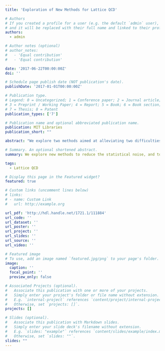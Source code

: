 ```yaml
---
title: 'Exploration of New Methods for Lattice QCD'

# Authors
# If you created a profile for a user (e.g. the default `admin` user), write the username (folder name) here
# and it will be replaced with their full name and linked to their profile.
authors:
  - admin

# Author notes (optional)
# author_notes:
#   - 'Equal contribution'
#   - 'Equal contribution'

date: '2017-06-22T00:00:00Z'
doi: ''

# Schedule page publish date (NOT publication's date).
publishDate: '2017-01-01T00:00:00Z'

# Publication type.
# Legend: 0 = Uncategorized; 1 = Conference paper; 2 = Journal article;
# 3 = Preprint / Working Paper; 4 = Report; 5 = Book; 6 = Book section;
# 7 = Thesis; 8 = Patent
publication_types: ['7']

# Publication name and optional abbreviated publication name.
publication: MIT Libraries
publication_short: ""

abstract: "We explore two methods aimed at alleviating two difficulties in Lattice QCD: statistical noise and data storage. The first method intends to improve the signal-to-noise (S/N) ratio in three-point correlators, by extending previous work by Detmold and Endres. We test the method in the measurement of two observables: the nucleonic axial charge, and a matrix element computation related to the electromagnetic form factor of the rho meson. Only in the case of the rho we see a very slight improvement. We conclude that, in general, a case-by-case study would be needed to determine the effectiveness of the S/N optimization. The second method that we study aims to improve data compression of gauge fields. It consists in generating a set of matrices distributed roughly uniformly along the group manifold, and constructing fine lattices around each of these matrices. We show that this compression can indeed provide better performance for $SU(2)$ and $SU(3)$ than the Lie algebra compression, but the improvement is not very significant. Nevertheless, we show that it is fairly close to the best compression one could hope to achieve with this type of method. We find that the compression procedure is very costly, which makes it currently impractical for machine precision compression. We conclude that studies must be done to determine if it can be improved by using additional information from the gauge fields."

# Summary. An optional shortened abstract.
summary: We explore new methods to reduce the statistical noise, and to reduce the storage requirements required for precision Lattice QCD computations.

tags:
  - Lattice QCD

# Display this page in the Featured widget?
featured: true

# Custom links (uncomment lines below)
# links:
# - name: Custom Link
#   url: http://example.org

url_pdf: 'http://hdl.handle.net/1721.1/111884'
url_code: ''
url_dataset: ''
url_poster: ''
url_project: ''
url_slides: ''
url_source: ''
url_video: ''

# Featured image
# To use, add an image named `featured.jpg/png` to your page's folder.
image:
  caption: ''
  focal_point: ''
  preview_only: false

# Associated Projects (optional).
#   Associate this publication with one or more of your projects.
#   Simply enter your project's folder or file name without extension.
#   E.g. `internal-project` references `content/project/internal-project/index.md`.
#   Otherwise, set `projects: []`.
projects: []

# Slides (optional).
#   Associate this publication with Markdown slides.
#   Simply enter your slide deck's filename without extension.
#   E.g. `slides: "example"` references `content/slides/example/index.md`.
#   Otherwise, set `slides: ""`.
slides: ""
---
```



